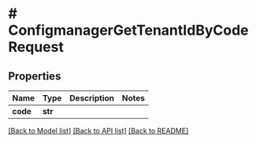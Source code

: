 # # ConfigmanagerGetTenantIdByCodeRequest


## Properties 


Name | Type | Description | Notes
------------ | ------------- | ------------- | -------------
**code**| **str** |   |


[[Back to Model list]](../../README.md#models) [[Back to API list]](../../README.md#endpoints) [[Back to README]](../../README.md)

